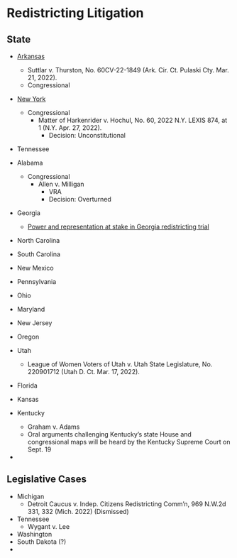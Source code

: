# Redistricting Litigation

## State
- [Arkansas](https://github.com/jcervas/districting/tree/master/Case%20Briefs/Arkansas)
     + Suttlar v. Thurston, No. 60CV-22-1849 (Ark. Cir. Ct. Pulaski Cty. Mar. 21, 2022).
     + Congressional
- [New York](https://github.com/jcervas/districting/tree/master/Case%20Briefs/New%20York)
     + Congressional
          * Matter of Harkenrider v. Hochul, No. 60, 2022 N.Y. LEXIS 874, at 1 (N.Y. Apr. 27, 2022).
               - Decision: Unconstitutional
- Tennessee
- Alabama
     + Congressional
          * Allen v. Milligan
               - VRA
               - Decision: Overturned
- Georgia
     + [Power and representation at stake in Georgia redistricting trial](https://www.ajc.com/politics/redistricting-trial-could-throw-out-georgias-republican-drawn-maps/2FLMYKW4RBB3BHTLNMUDFTQ3VA/)
- North Carolina
- South Carolina
- New Mexico
- Pennsylvania
- Ohio
- Maryland
- New Jersey
- Oregon
- Utah
     + League of Women Voters of Utah v. Utah State Legislature, No. 220901712 (Utah D. Ct. Mar. 17, 2022).
- Florida

- Kansas
- Kentucky
     + Graham v. Adams
     + Oral arguments challenging Kentucky’s state House and congressional maps will be heard by the Kentucky Supreme Court on Sept. 19
- 

## Legislative Cases

- Michigan
     + Detroit Caucus v. Indep. Citizens Redistricting Comm’n, 969 N.W.2d 331, 332 (Mich. 2022) (Dismissed)
- Tennessee
     + Wygant v. Lee
- Washington
- South Dakota (?)
- 